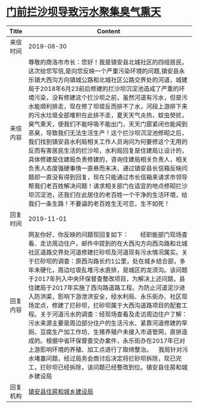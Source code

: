 # <a href="http://www.shangluo.gov.cn/zmhd/ldxxxx.jsp?urltype=leadermail.LeaderMailContentUrl&wbtreeid=1112&leadermailid=5424">门前拦沙坝导致污水聚集臭气熏天</a>
|Title|Content|
|:---:|---|
|来信时间|2019-08-30|
|来信内容|尊敬的商洛市市长：您好！我是镇安县北城社区的四组居民，这次给您写信,是向您反映一个严重污染环境的问题,镇安县永乐镇大西沟方向镇城公路和北城社区公路交界处的河道，城建局于2018年6月23前后修建的拦沙坝沉淀池造成了严重的环境污染，没有修建这个拦沙坝之前，虽然河道有污水，但是污水能顺利排走，现在修了坝堤反而排不了水，河段上游排下来的污水垃圾全部堆积在此排不走，夏天天气炎热，蚊虫熒扰，臭气熏天，使我们不能呼吸不能出门，天天门窗紧闭也能闻到恶臭，导致我们无法生活生产！这个拦沙坝沉淀池修砌之后，我们找到镇安县水利局相关工作人员询问为何要修这个无用的反而有害居民生活的拦沙坝，水利局回复是住建局让设计的，具体修建是住建局负责修建的，咨询住建局相关负责人，相关负责人态度强硬事情一直悬而未决，通过镇安县长信箱反映问题却一直没有得到回复，现在只能通过市长信箱来请求市领导帮我们老百姓解决问题！请求相关部门在适宜的地点修砌拦沙坝沉淀池，还我们在此居住的老百姓一个干净的生活环境，给我们一条生路！不要逼的老百姓生无可恋，生不如死！|
|回复时间|2019-11-01|
|回复内容|网友你好，你反映的问题现回复如下：　　经职能部门现场查看、走访周边住户，邮件中提到的在大西沟方向西沟路和北城社区道路交界处河道修建拦砂坝及河道现有污水情况属实。关于拦砂坝的调查：原西沟路长约1公里，处在城乡结合部，多年未硬化，周边垃圾乱堆污水直排，是城区的龙须沟。该问题于2017年列入中央环保督查整改项目，为解决上述问题，县住建局于2017年实施了西沟路道路工程。为防止河道泥沙进入防洪渠，影响下游泄洪安全，经水利局、永乐街办、社区现场定点，修建了拦砂坝，拦砂坝属于大西沟道路项目的配套工程。关于河道污水的调查：经现场查看及走访周边住户了解：污水来源主要是周边部分住户的生活污水、紧靠河道修建的旱厕、豆腐生产加工作坊、生猪养殖户未接入市道管网，直排造成的。根据中省环保督查交办案件，永乐街办在2017年已对上游影响环境的养殖、加工点进行了取缔整治。    我局针对污水堵塞问题，经过局务会商讨后决定将拦砂坝拆除，现已完工，拦砂坝已经拆除，该问题已经整改到位。镇安县住房和城乡建设局|
|回复机构|<a href="../../categories/agencies/镇安县住房和城乡建设局.md">镇安县住房和城乡建设局</a>|
